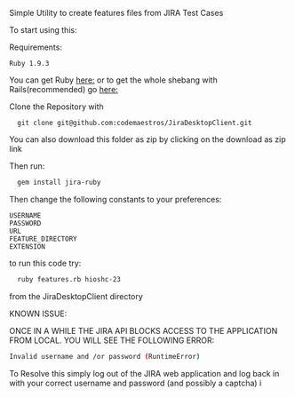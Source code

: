 Simple Utility to create features files from JIRA Test Cases


To start using this:

Requirements:

```
Ruby 1.9.3
```

You can get Ruby [here:](http://rubyinstaller.org/) or to get the whole shebang with Rails(recommended) go [here:](http://railsinstaller.org/)

Clone the Repository with 

```
  git clone git@github.com:codemaestros/JiraDesktopClient.git
```

You can also download this folder as zip by clicking on the download as zip link 


Then run:
```bash
  gem install jira-ruby
  ```
Then change the following constants to your preferences:
```
USERNAME
PASSWORD
URL
FEATURE_DIRECTORY
EXTENSION
```

to run this code try: 

```bash
  ruby features.rb hioshc-23
```
from the JiraDesktopClient directory 

KNOWN ISSUE: 

ONCE IN A WHILE THE JIRA API BLOCKS ACCESS TO THE APPLICATION FROM LOCAL. YOU WILL SEE THE FOLLOWING ERROR: 
```bash
Invalid username and /or password (RuntimeError)
```
To Resolve this simply log out of the JIRA web application and log back in with your correct username and password (and possibly a captcha)
i
